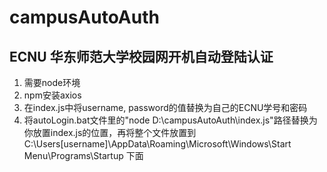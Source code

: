 # campusAutoAuth
## ECNU 华东师范大学校园网开机自动登陆认证

1. 需要node环境
2. npm安装axios
3. 在index.js中将username, password的值替换为自己的ECNU学号和密码
4. 将autoLogin.bat文件里的"node D:\campusAutoAuth\index.js"路径替换为你放置index.js的位置，再将整个文件放置到C:\Users\[username]\AppData\Roaming\Microsoft\Windows\Start Menu\Programs\Startup 下面
